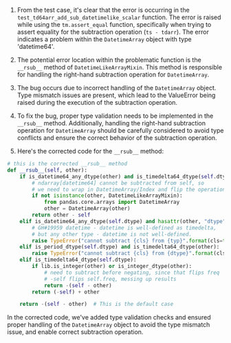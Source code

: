 1. From the test case, it's clear that the error is occurring in the `test_td64arr_add_sub_datetimelike_scalar` function. The error is raised while using the `tm.assert_equal` function, specifically when trying to assert equality for the subtraction operation (`ts - tdarr`). The error indicates a problem within the `DatetimeArray` object with type 'datetime64'.

2. The potential error location within the problematic function is the `__rsub__` method of `DatetimeLikeArrayMixin`. This method is responsible for handling the right-hand subtraction operation for `DatetimeArray`.

3. The bug occurs due to incorrect handling of the `DatetimeArray` object. Type mismatch issues are present, which lead to the ValueError being raised during the execution of the subtraction operation.

4. To fix the bug, proper type validation needs to be implemented in the `__rsub__` method. Additionally, handling the right-hand subtraction operation for `DatetimeArray` should be carefully considered to avoid type conflicts and ensure the correct behavior of the subtraction operation.

5. Here's the corrected code for the `__rsub__` method:
```python
# this is the corrected __rsub__ method
def __rsub__(self, other):
    if is_datetime64_any_dtype(other) and is_timedelta64_dtype(self.dtype):
        # ndarray[datetime64] cannot be subtracted from self, so
        # we need to wrap in DatetimeArray/Index and flip the operation
        if not isinstance(other, DatetimeLikeArrayMixin):
            from pandas.core.arrays import DatetimeArray
            other = DatetimeArray(other)
        return other - self
    elif is_datetime64_any_dtype(self.dtype) and hasattr(other, "dtype") and not is_datetime64_any_dtype(other.dtype):
        # GH#19959 datetime - datetime is well-defined as timedelta,
        # but any other type - datetime is not well-defined.
        raise TypeError("cannot subtract {cls} from {typ}".format(cls=type(self).__name__, typ=type(other).__name__))
    elif is_period_dtype(self.dtype) and is_timedelta64_dtype(other):
        raise TypeError("cannot subtract {cls} from {dtype}".format(cls=type(self).__name__, dtype=other.dtype))
    elif is_timedelta64_dtype(self.dtype):
        if lib.is_integer(other) or is_integer_dtype(other):
            # need to subtract before negating, since that flips freq
            # -self flips self.freq, messing up results
            return -(self - other)
        return (-self) + other

    return -(self - other)  # This is the default case
```
In the corrected code, we've added type validation checks and ensured proper handling of the `DatetimeArray` object to avoid the type mismatch issue, and enable correct subtraction operation.